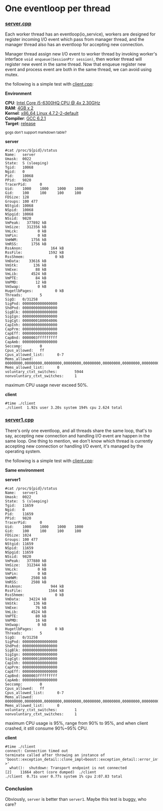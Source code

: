 # One eventloop per thread

### [server.cpp](./server.cpp)
Each worker thread has an eventloop(io_service), workers are designed for register
incoming I/O event which pass from manager thread, and the manager thread also has
an eventloop for accepting new connection.

Manager thread assign new I/O event to worker thread by invoking worker's interface
`void enqueue(SessionPtr session)`, then worker thread will register new event in
the same thread. Now that enqueue register new event and process event are both in
the same thread, we can avoid using mutex.

the following is a simple test with [client.cpp](./client.cpp):

**Environment**

**CPU**: [Intel Core i5-6300HQ CPU @ 4x 2.30GHz]() <br>
**RAM**: [4GB x 2]() <br>
**Kernel**: [x86_64 Linux 4.7.2-2-default]() <br>
**Compiler**: [GCC 6.2.1]() <br>
**Target**: [release]() <br>

<small>gogs don't support markdown table?</small>

**server**

```
#cat /proc/${pid}/status
Name:   server
Umask:  0022
State:  S (sleeping)
Tgid:   10068
Ngid:   0
Pid:    10068
PPid:   9820
TracerPid:      0
Uid:    1000    1000    1000    1000
Gid:    100     100     100     100
FDSize: 128
Groups: 100 477
NStgid: 10068
NSpid:  10068
NSpgid: 10068
NSsid:  9820
VmPeak:   377892 kB
VmSize:   312356 kB
VmLck:         0 kB
VmPin:         0 kB
VmHWM:      1756 kB
VmRSS:      1756 kB
RssAnon:             164 kB
RssFile:            1592 kB
RssShmem:              0 kB
VmData:    33616 kB
VmStk:       136 kB
VmExe:        88 kB
VmLib:      4524 kB
VmPTE:        84 kB
VmPMD:        12 kB
VmSwap:        0 kB
HugetlbPages:          0 kB
Threads:        5
SigQ:   0/31258
SigPnd: 0000000000000000
ShdPnd: 0000000000000000
SigBlk: 0000000000000000
SigIgn: 0000000000000000
SigCgt: 0000000180004006
CapInh: 0000000000000000
CapPrm: 0000000000000000
CapEff: 0000000000000000
CapBnd: 0000003fffffffff
CapAmb: 0000000000000000
Seccomp:        0
Cpus_allowed:   ff
Cpus_allowed_list:      0-7
Mems_allowed:   00000000,00000000,00000000,00000000,00000000,00000000,00000000,00000000,00000000,00000000,00000000,00000000,00000000,00000000,00000000,00000001
Mems_allowed_list:      0
voluntary_ctxt_switches:        5944
nonvoluntary_ctxt_switches:     1
```
maximum CPU usage never exceed 50%.

**client**
```
#time ./client
./client  1.92s user 3.20s system 194% cpu 2.624 total
```

### [server1.cpp](./server1.cpp)
There's only one eventloop, and all threads share the same loop, that's to say, accepting new connection and handling I/O event are happen in the same loop.
One thing to mention, we don't know which thread is currently accepting new connection or handling I/O event, it's managed by the operating system.

the following is a simple test with [client.cpp](./client.cpp):

**Same environment**

**server1**
```
#cat /proc/${pid}/status
Name:   server1
Umask:  0022
State:  S (sleeping)
Tgid:   11659
Ngid:   0
Pid:    11659
PPid:   9820
TracerPid:      0
Uid:    1000    1000    1000    1000
Gid:    100     100     100     100
FDSize: 1024
Groups: 100 477
NStgid: 11659
NSpid:  11659
NSpgid: 11659
NSsid:  9820
VmPeak:   377880 kB
VmSize:   312344 kB
VmLck:         0 kB
VmPin:         0 kB
VmHWM:      2508 kB
VmRSS:      2508 kB
RssAnon:             944 kB
RssFile:            1564 kB
RssShmem:              0 kB
VmData:    34224 kB
VmStk:       136 kB
VmExe:        76 kB
VmLib:      4524 kB
VmPTE:        80 kB
VmPMD:        16 kB
VmSwap:        0 kB
HugetlbPages:          0 kB
Threads:        5
SigQ:   0/31258
SigPnd: 0000000000000000
ShdPnd: 0000000000000000
SigBlk: 0000000000000000
SigIgn: 0000000000000000
SigCgt: 0000000180000000
CapInh: 0000000000000000
CapPrm: 0000000000000000
CapEff: 0000000000000000
CapBnd: 0000003fffffffff
CapAmb: 0000000000000000
Seccomp:        0
Cpus_allowed:   ff
Cpus_allowed_list:      0-7
Mems_allowed:   00000000,00000000,00000000,00000000,00000000,00000000,00000000,00000000,00000000,00000000,00000000,00000000,00000000,00000000,00000000,00000001
Mems_allowed_list:      0
voluntary_ctxt_switches:        1
nonvoluntary_ctxt_switches:     1
```
maximum CPU usage is 95%, range from 90% to 95%, and when client crashed, it still consume 90%~95% CPU.

**client**

```
#time ./client
connect: Connection timed out
terminate called after throwing an instance of 'boost::exception_detail::clone_impl<boost::exception_detail::error_info_injector<boost::system::system_error> >'
  what():  shutdown: Transport endpoint is not connected
[2]    11664 abort (core dumped)  ./client
./client  0.71s user 0.77s system 1% cpu 2:07.83 total
```

### Conclusion
Obviously, `server` is better than `server1`. Maybe this test is buggy, who care?
